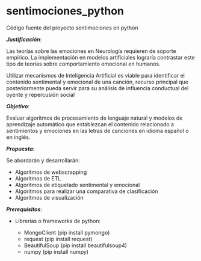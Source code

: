 # sentimociones_python

Código fuente del proyecto sentimociones en python

***Justificación***:

Las teorías sobre las emociones en Neurología requieren de soporte empírico. La implementación en modelos artificiales lograría contrastar este tipo de teorías sobre comportamiento emocional en humanos.

Utilizar mecanismos de Inteligencia Artificial es viable para identificar el contenido sentimental y emocional de una canción, recurso principal que posteriormente pueda servir para su análisis de influencia conductual del oyente y repercusión social

***Objetivo***:

Evaluar algoritmos de procesamiento de lenguaje natural y modelos de aprendizaje automático que establezcan el contenido relacionado a sentimientos y emociones en las letras de canciones en idioma español o en inglés.

***Propuesta***:

Se abordarán y desarrollarán:

* Algoritmos de webscrapping
* Algoritmos de ETL
* Algoritmos de etiquetado sentimental y emocional
* Algoritmos para realizar una comparativa de clasificación
* Algoritmos de visualización

***Prerequisitos***:

* Librerías o frameworks de python:

  * MongoClient (pip install pymongo)
  * request (pip install request)
  * BeautifulSoup (pip install beautifulsoup4)
  * numpy (pip install numpy)
